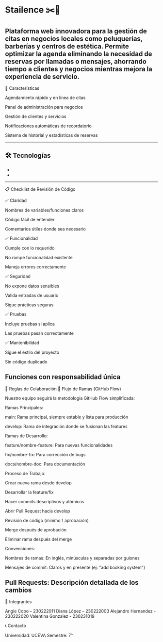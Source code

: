 # Stailence ✂️💅

Plataforma web innovadora para la gestión de citas en negocios locales como peluquerías, barberías y centros de estética. Permite optimizar la agenda eliminando la necesidad de reservas por llamadas o mensajes, ahorrando tiempo a clientes y negocios mientras mejora la experiencia de servicio.
---
🚀 Características

Agendamiento rápido y en línea de citas

Panel de administración para negocios

Gestión de clientes y servicios

Notificaciones automáticas de recordatorio

Sistema de historial y estadísticas de reservas

---
🛠️ Tecnologías
-
-
-
---
📋 Checklist de Revisión de Código

✅ Claridad

Nombres de variables/funciones claros

Código fácil de entender

Comentarios útiles donde sea necesario

✅ Funcionalidad

Cumple con lo requerido

No rompe funcionalidad existente

Maneja errores correctamente

✅ Seguridad

No expone datos sensibles

Valida entradas de usuario

Sigue prácticas seguras

✅ Pruebas

Incluye pruebas si aplica

Las pruebas pasan correctamente

✅ Mantenibilidad

Sigue el estilo del proyecto

Sin código duplicado

Funciones con responsabilidad única
---
👥 Reglas de Colaboración
🔀 Flujo de Ramas (GitHub Flow)

Nuestro equipo seguirá la metodología GitHub Flow simplificada:

Ramas Principales:

main: Rama principal, siempre estable y lista para producción

develop: Rama de integración donde se fusionan las features

Ramas de Desarrollo:

feature/nombre-feature: Para nuevas funcionalidades

fix/nombre-fix: Para corrección de bugs

docs/nombre-doc: Para documentación

Proceso de Trabajo:

Crear nueva rama desde develop

Desarrollar la feature/fix

Hacer commits descriptivos y atómicos

Abrir Pull Request hacia develop

Revisión de código (mínimo 1 aprobación)

Merge después de aprobación

Eliminar rama después del merge

Convenciones:

Nombres de ramas: En inglés, minúsculas y separadas por guiones

Mensajes de commit: Claros y en presente (ej: "add booking system")

Pull Requests: Descripción detallada de los cambios
---
👥 Integrantes

Angie Cobo – 230222011
Diana López – 230222003
Alejandro Hernandez - 230222020
Valentina Gonzalez - 230231019



📞 Contacto

Universidad: UCEVA
Semestre: 7°
